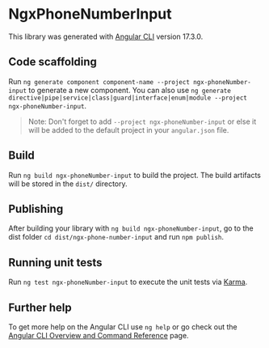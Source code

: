# NgxPhoneNumberInput

This library was generated with [Angular CLI](https://github.com/angular/angular-cli) version 17.3.0.

## Code scaffolding

Run `ng generate component component-name --project ngx-phoneNumber-input` to generate a new component. You can also use `ng generate directive|pipe|service|class|guard|interface|enum|module --project ngx-phoneNumber-input`.
> Note: Don't forget to add `--project ngx-phoneNumber-input` or else it will be added to the default project in your `angular.json` file. 

## Build

Run `ng build ngx-phoneNumber-input` to build the project. The build artifacts will be stored in the `dist/` directory.

## Publishing

After building your library with `ng build ngx-phoneNumber-input`, go to the dist folder `cd dist/ngx-phone-number-input` and run `npm publish`.

## Running unit tests

Run `ng test ngx-phoneNumber-input` to execute the unit tests via [Karma](https://karma-runner.github.io).

## Further help

To get more help on the Angular CLI use `ng help` or go check out the [Angular CLI Overview and Command Reference](https://angular.io/cli) page.
